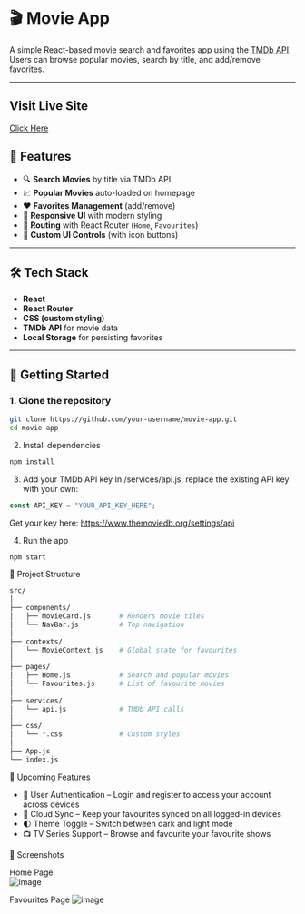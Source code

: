 # 🎬 Movie App

A simple React-based movie search and favorites app using the [TMDb API](https://www.themoviedb.org/documentation/api). Users can browse popular movies, search by title, and add/remove favorites.

---

## Visit Live Site
[Click Here](https://movies.omeshapasan.site)

## 🚀 Features

- 🔍 **Search Movies** by title via TMDb API
- 📈 **Popular Movies** auto-loaded on homepage
- ❤️ **Favorites Management** (add/remove)
- 🤖 **Responsive UI** with modern styling
- 🧭 **Routing** with React Router (`Home`, `Favourites`)
- 🎨 **Custom UI Controls** (with icon buttons)

---

## 🛠️ Tech Stack

- **React**
- **React Router**
- **CSS (custom styling)**
- **TMDb API** for movie data
- **Local Storage** for persisting favorites

---

## 🧪 Getting Started

### 1. Clone the repository

```bash
git clone https://github.com/your-username/movie-app.git
cd movie-app
```

2. Install dependencies
```bash
npm install
```

3. Add your TMDb API key
In /services/api.js, replace the existing API key with your own:

```js
const API_KEY = "YOUR_API_KEY_HERE";
```

Get your key here: https://www.themoviedb.org/settings/api

4. Run the app
```bash
npm start
```

📁 Project Structure
```bash
src/
│
├── components/
│   ├── MovieCard.js       # Renders movie tiles
│   └── NavBar.js          # Top navigation
│
├── contexts/
│   └── MovieContext.js    # Global state for favourites
│
├── pages/
│   ├── Home.js            # Search and popular movies
│   └── Favourites.js      # List of favourite movies
│
├── services/
│   └── api.js             # TMDb API calls
│
├── css/
│   └── *.css              # Custom styles
│
├── App.js
└── index.js
```

🚀 Upcoming Features
- 🔐 User Authentication – Login and register to access your account across devices
- 🔄 Cloud Sync – Keep your favourites synced on all logged-in devices
- 🌓 Theme Toggle – Switch between dark and light mode
- 📺 TV Series Support – Browse and favourite your favourite shows

📸 Screenshots

Home Page	
![image](https://github.com/user-attachments/assets/3b0c4ac4-a79e-431b-90f2-6b12979b05d4)

Favourites Page
![image](https://github.com/user-attachments/assets/ae7f0ad4-f3f8-4e8a-bc29-4d28d49ed16a)
